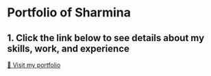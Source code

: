 # Portfolio of Sharmina  

## 1. Click the link below to see details about my skills, work, and experience  

[🔗 Visit my portfolio](https://sharmina-lina.github.io/web/)